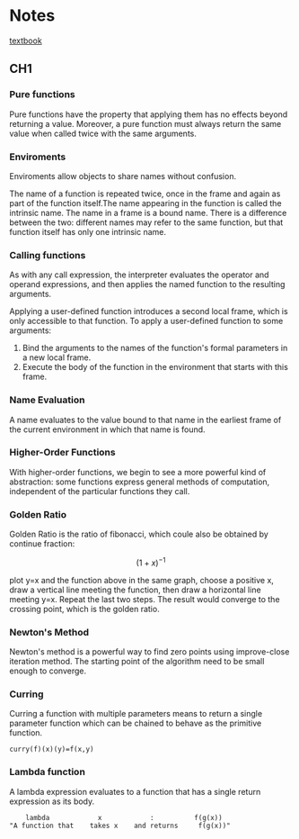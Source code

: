 # Notes

[textbook](http://composingprograms.com/)

## CH1

### Pure functions

Pure functions have the property that applying them has no effects beyond returning a value. Moreover, a pure function must always return the same value when called twice with the same arguments.

### Enviroments

Enviroments allow objects to share names without confusion.

The name of a function is repeated twice, once in the frame and again as part of the function itself.The name appearing in the function is called the intrinsic name. The name in a frame is a bound name. There is a difference between the two: different names may refer to the same function, but that function itself has only one intrinsic name.

### Calling functions

As with any call expression, the interpreter evaluates the operator and operand expressions, and then applies the named function to the resulting arguments.

Applying a user-defined function introduces a second local frame, which is only accessible to that function. To apply a user-defined function to some arguments:

1. Bind the arguments to the names of the function's formal parameters in a new local frame.
2. Execute the body of the function in the environment that starts with this frame.

### Name Evaluation

A name evaluates to the value bound to that name in the earliest frame of the current environment in which that name is found.

### Higher-Order Functions

With higher-order functions, we begin to see a more powerful kind of abstraction: some functions express general methods of computation, independent of the particular functions they call.

### Golden Ratio

Golden Ratio is the ratio of fibonacci, which coule also be obtained by continue fraction: 

$$(1+x)^{-1}$$

plot y=x and the function above in the same graph, choose a positive x, draw a vertical line meeting the function, then draw a horizontal line meeting y=x. Repeat the last two steps. The result would converge to the crossing point, which is the golden ratio.

### Newton's Method

Newton's method is a powerful way to find zero points using improve-close iteration method. The starting point of the algorithm need to be small enough to converge.

### Curring

Curring a function with multiple parameters means to return a single parameter function which can be chained to behave as the primitive function.

    curry(f)(x)(y)=f(x,y)

### Lambda function

A lambda expression evaluates to a function that has a single return expression as its body.

        lambda            x            :          f(g(x))
    "A function that    takes x    and returns     f(g(x))"